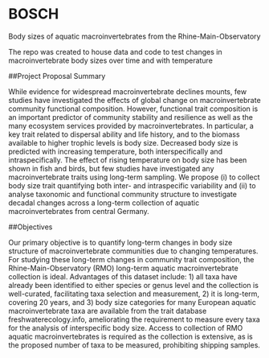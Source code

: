 # BOSCH
Body sizes of aquatic macroinvertebrates from the Rhine-Main-Observatory

The repo was created to house data and code to test changes in macroinvertebrate body sizes over time and with temperature

##Project Proposal Summary

While evidence for widespread macroinvertebrate declines mounts, few studies have investigated the effects of global change on macroinvertebrate community functional composition. However, functional trait composition is an important predictor of community stability and resilience as well as the many ecosystem services provided by macroinvertebrates. In particular, a key trait related to dispersal ability and life history, and to the biomass available to higher trophic levels is body size. Decreased body size is predicted with increasing temperature, both interspecifically and intraspecifically. The effect of rising temperature on body size has been shown in fish and birds, but few studies have investigated any macroinvertebrate traits using long-term sampling. We propose (i) to collect body size trait quantifying both inter- and intraspecific variability and (ii) to analyse taxonomic and functional community structure to investigate decadal changes across a long-term collection of aquatic macroinvertebrates from central Germany.

##Objectives

Our primary objective is to quantify long-term changes in body size structure of macroinvertebrate communities due to changing temperatures. For studying these long-term changes in community trait composition, the Rhine-Main-Observatory (RMO) long-term aquatic macroinvertebrate collection is ideal. Advantages of this dataset include: 1) all taxa have already been identified to either species or genus level and the collection is well-curated, facilitating taxa selection and measurement, 2) it is long-term, covering 20 years, and 3) body size categories for many European aquatic macroinvertebrate taxa are available from the trait database freshwaterecology.info, ameliorating the requirement to measure every taxa for the analysis of interspecific body size. Access to collection of RMO aquatic macroinvertebrates is required as the collection is extensive, as is the proposed number of taxa to be measured, prohibiting shipping samples.



